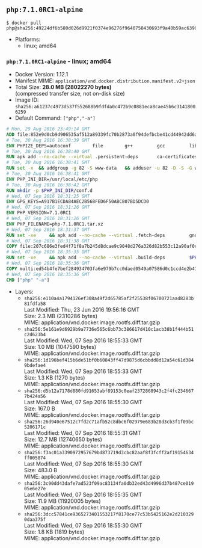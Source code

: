 ## `php:7.1.0RC1-alpine`

```console
$ docker pull php@sha256:49224df6b580d026d9921f0374e96276f9640758430693f9a40b59ac63906a2b
```

-	Platforms:
	-	linux; amd64

### `php:7.1.0RC1-alpine` - linux; amd64

-	Docker Version: 1.12.1
-	Manifest MIME: `application/vnd.docker.distribution.manifest.v2+json`
-	Total Size: **28.0 MB (28022270 bytes)**  
	(compressed transfer size, not on-disk size)
-	Image ID: `sha256:a61237c4973d537f552688b9fdfda0c472b9c0881eca8cae45b6c31418006259`
-	Default Command: `["php","-a"]`

```dockerfile
# Mon, 29 Aug 2016 23:49:14 GMT
ADD file:852e9d0cb9d906535af512a89339fc70b2873a0f94defbcbe41cd44942dd6ac8 in / 
# Tue, 30 Aug 2016 16:38:39 GMT
ENV PHPIZE_DEPS=autoconf 		file 		g++ 		gcc 		libc-dev 		make 		pkgconf 		re2c
# Tue, 30 Aug 2016 16:38:40 GMT
RUN apk add --no-cache --virtual .persistent-deps 		ca-certificates 		curl 		tar 		xz
# Tue, 30 Aug 2016 16:38:41 GMT
RUN set -x 	&& addgroup -g 82 -S www-data 	&& adduser -u 82 -D -S -G www-data www-data
# Tue, 30 Aug 2016 16:38:41 GMT
ENV PHP_INI_DIR=/usr/local/etc/php
# Tue, 30 Aug 2016 16:38:42 GMT
RUN mkdir -p $PHP_INI_DIR/conf.d
# Wed, 07 Sep 2016 18:31:25 GMT
ENV GPG_KEYS=A917B1ECDA84AEC2B568FED6F50ABC807BD5DCD0
# Wed, 07 Sep 2016 18:31:26 GMT
ENV PHP_VERSION=7.1.0RC1
# Wed, 07 Sep 2016 18:31:26 GMT
ENV PHP_FILENAME=php-7.1.0RC1.tar.xz
# Wed, 07 Sep 2016 18:31:37 GMT
RUN set -xe 	&& apk add --no-cache --virtual .fetch-deps 		gnupg 	&& mkdir -p /usr/src 	&& cd /usr/src 	&& curl -fSL "https://downloads.php.net/~davey/$PHP_FILENAME" -o php.tar.xz 	&& curl -fSL "https://downloads.php.net/~davey/$PHP_FILENAME.asc" -o php.tar.xz.asc 	&& export GNUPGHOME="$(mktemp -d)" 	&& for key in $GPG_KEYS; do 		gpg --keyserver ha.pool.sks-keyservers.net --recv-keys "$key"; 	done 	&& gpg --batch --verify php.tar.xz.asc php.tar.xz 	&& rm -r "$GNUPGHOME" 	&& apk del .fetch-deps
# Wed, 07 Sep 2016 18:31:38 GMT
COPY file:207c686e3fed4f71f8a7b245d8dcae9c9048d276a326d82b553c12a90af0c0ca in /usr/local/bin/ 
# Wed, 07 Sep 2016 18:35:35 GMT
RUN set -xe 	&& apk add --no-cache --virtual .build-deps 		$PHPIZE_DEPS 		curl-dev 		libedit-dev 		libxml2-dev 		openssl-dev 		sqlite-dev 		&& docker-php-source extract 	&& cd /usr/src/php 	&& ./configure 		--with-config-file-path="$PHP_INI_DIR" 		--with-config-file-scan-dir="$PHP_INI_DIR/conf.d" 				--disable-cgi 				--enable-ftp 		--enable-mbstring 		--enable-mysqlnd 				--with-curl 		--with-libedit 		--with-openssl 		--with-zlib 				$PHP_EXTRA_CONFIGURE_ARGS 	&& make -j"$(getconf _NPROCESSORS_ONLN)" 	&& make install 	&& { find /usr/local/bin /usr/local/sbin -type f -perm +0111 -exec strip --strip-all '{}' + || true; } 	&& make clean 	&& docker-php-source delete 		&& runDeps="$( 		scanelf --needed --nobanner --recursive /usr/local 			| awk '{ gsub(/,/, "\nso:", $2); print "so:" $2 }' 			| sort -u 			| xargs -r apk info --installed 			| sort -u 	)" 	&& apk add --no-cache --virtual .php-rundeps $runDeps 		&& apk del .build-deps
# Wed, 07 Sep 2016 18:35:36 GMT
COPY multi:ed54b4fe7bef284934703fa6e979b7cc0daed0549a07586d0c1ccd4e2b41884a in /usr/local/bin/ 
# Wed, 07 Sep 2016 18:35:36 GMT
CMD ["php" "-a"]
```

-	Layers:
	-	`sha256:e110a4a1794126ef308a49f2d65785af2f25538f06700721aad8283b81fdfa58`  
		Last Modified: Thu, 23 Jun 2016 19:56:16 GMT  
		Size: 2.3 MB (2310286 bytes)  
		MIME: application/vnd.docker.image.rootfs.diff.tar.gzip
	-	`sha256:5e161e9d6929b9a7736e565c6bb73c386617d410c1acb38b1f444b51c2d623b4`  
		Last Modified: Wed, 07 Sep 2016 18:55:33 GMT  
		Size: 1.0 MB (1047590 bytes)  
		MIME: application/vnd.docker.image.rootfs.diff.tar.gzip
	-	`sha256:1d196bef415b6de51bf0b60843ff47d9875d6cbbdd8d12a54c61d3849bdefae4`  
		Last Modified: Wed, 07 Sep 2016 18:55:33 GMT  
		Size: 1.3 KB (1270 bytes)  
		MIME: application/vnd.docker.image.rootfs.diff.tar.gzip
	-	`sha256:d5b12a7178d880fd91653abf89153c0eaf2372868943c2f4fc2346677b424a56`  
		Last Modified: Wed, 07 Sep 2016 18:55:30 GMT  
		Size: 167.0 B  
		MIME: application/vnd.docker.image.rootfs.diff.tar.gzip
	-	`sha256:26d940e67512c7fd2c71afb52c8dbc6f02979e683b28d3cb3f1f09bc5206171c`  
		Last Modified: Wed, 07 Sep 2016 18:55:31 GMT  
		Size: 12.7 MB (12740650 bytes)  
		MIME: application/vnd.docker.image.rootfs.diff.tar.gzip
	-	`sha256:f3ac01a3390972957679bd873719d3cbc82aaf8f3fcff2af19154634ff005874`  
		Last Modified: Wed, 07 Sep 2016 18:55:30 GMT  
		Size: 483.0 B  
		MIME: application/vnd.docker.image.rootfs.diff.tar.gzip
	-	`sha256:3c90dd43dafe7ad523f09ac83134fa0db32ed43d4996d37b487ce01905e6e27e`  
		Last Modified: Wed, 07 Sep 2016 18:55:35 GMT  
		Size: 11.9 MB (11920005 bytes)  
		MIME: application/vnd.docker.image.rootfs.diff.tar.gzip
	-	`sha256:3dcc57841ce9365273401553217f8170ce77c53b5425162e2d2103290daa375f`  
		Last Modified: Wed, 07 Sep 2016 18:55:30 GMT  
		Size: 1.8 KB (1819 bytes)  
		MIME: application/vnd.docker.image.rootfs.diff.tar.gzip
